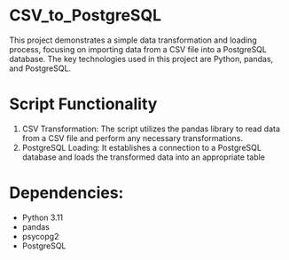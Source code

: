 # CSV_to_PostgreSQL
This project demonstrates a simple data transformation and loading process, focusing on importing data from a CSV file into a PostgreSQL database. The key technologies used in this project are Python, pandas, and PostgreSQL.

# Script Functionality
1. CSV Transformation: The script utilizes the pandas library to read data from a CSV file and perform any necessary transformations.
2. PostgreSQL Loading: It establishes a connection to a PostgreSQL database and loads the transformed data into an appropriate table

# Dependencies:
- Python 3.11
- pandas
- psycopg2
- PostgreSQL
